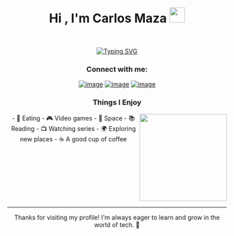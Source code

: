 <h1 align="center"><b>Hi , I'm Carlos Maza </b><img src="https://media.giphy.com/media/hvRJCLFzcasrR4ia7z/giphy.gif" width="35"></h1>

<br>

<p align="center">
  <a href="https://git.io/typing-svg"><img src="https://readme-typing-svg.demolab.com?font=Fira+Code&size=24&pause=999&width=435&lines=Per+Aspera+Ad+Astra+%E2%9C%A8%F0%9F%9A%80" alt="Typing SVG" /></a>
</p>

<h3 align="center">Connect with me:</h3>
<div align="center">

[![image](https://img.shields.io/badge/LinkedIn-0077B5?style=for-the-badge&logo=linkedin&logoColor=white)](https://www.linkedin.com/in/carlos-arturo-maza-gonzalez-254b70249/)
[![image](https://img.shields.io/badge/Instagram-E4405F?style=for-the-badge&logo=instagram&logoColor=white)](https://www.instagram.com/carlosmaza_17/)
[![image](https://img.shields.io/badge/Gmail-D14836?style=for-the-badge&logo=gmail&logoColor=white)](mailto:mazagonzalez61@gmail.com)

### Things I Enjoy
<div style="display: flex;">
  <div>
    - 🍔 Eating
    - 🎮 Video games
    - 🌌 Space
    - 📚 Reading
    - 📺 Watching series
    - 🌍 Exploring new places
    - ☕ A good cup of coffee
  </div>
<img align='center' src='https://user-images.githubusercontent.com/5713670/87202985-820dcb80-c2b6-11ea-9f56-7ec461c497c3.gif' width='200"'>
</div>

---

Thanks for visiting my profile! I'm always eager to learn and grow in the world of tech. 🚀
